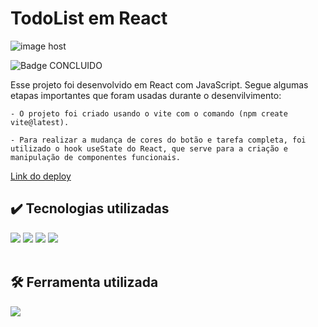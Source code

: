 # TodoList em React
<di>
  <img src="https://images2.imgbox.com/71/e3/YcZZ6JYz_o.png" alt="image host">
</div>

![Badge CONCLUIDO](http://img.shields.io/static/v1?label=STATUS&message=CONCLUÍDO&color=GREEN&style=for-the-badge)
<div>
  <p>
    Esse projeto foi desenvolvido em React com JavaScript.
    Segue algumas etapas importantes que foram usadas durante o desenvilvimento:
  </p>
  
    - O projeto foi criado usando o vite com o comando (npm create vite@latest).
    
    - Para realizar a mudança de cores do botão e tarefa completa, foi utilizado o hook useState do React, que serve para a criação e manipulação de componentes funcionais.    

</div>

<a href= "https://rita-c-carvalho.github.io/TodoReact" />Link do deploy</a>

## ✔️ Tecnologias utilizadas

<div align="left">
  <img src="https://img.shields.io/badge/React-20232A?style=for-the-badge&logo=react&logoColor=61DAFB">
  <img src="https://img.shields.io/badge/JavaScript-323330?style=for-the-badge&logo=javascript&logoColor=F7DF1E">
   <img src="https://img.shields.io/badge/CSS3-1572B6?style=for-the-badge&logo=css3&logoColor=white">
  <img src="https://img.shields.io/badge/HTML5-E34F26?style=for-the-badge&logo=html5&logoColor=white">
</div>
<br>

## 🛠️ Ferramenta utilizada

<div align="left">
   <img src="https://img.shields.io/badge/VSCode-0078D4?style=for-the-badge&logo=visual%20studio%20code&logoColor=white">
